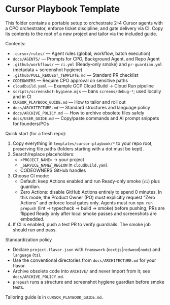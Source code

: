 # Cursor Playbook Template

This folder contains a portable setup to orchestrate 2–4 Cursor agents with a CPO orchestrator, enforce ticket discipline, and gate delivery via CI. Copy its contents to the root of a new project and tailor via the included guide.

Contents:
- `.cursor/rules/` — Agent rules (global, workflow, batch execution)
- `docs/AGENTS/` — Prompts for CPO, Background Agent, and Repo Agent
- `.github/workflows/` — `ci.yml` (Ready-only smoke) and `pr-guardian.yml` (metadata + screenshot hygiene)
- `.github/PULL_REQUEST_TEMPLATE.md` — Standard PR checklist
- `CODEOWNERS` — Require CPO approval on sensitive paths
- `cloudbuild.yaml` — Example GCP Cloud Build → Cloud Run pipeline
- `scripts/screenshot-hygiene.mjs` — bans `screens/debug-*`; used locally and in CI
- `CURSOR_PLAYBOOK_GUIDE.md` — How to tailor and roll out
- `docs/ARCHITECTURE.md` — Standard structures and language policy
- `docs/ARCHIVE_POLICY.md` — How to archive obsolete files safely
 - `docs/USER_GUIDE.md` — Copy/paste commands and AI prompt snippets for founders/POs

Quick start (for a fresh repo):
1) Copy everything in `templates/cursor-playbook/*` to your repo root, preserving file paths (folders starting with a dot must be kept).
2) Search/replace placeholders:
   - `<PROJECT_NAME>` → your project
   - `_SERVICE_NAME`/`_REGION` in `cloudbuild.yaml`
   - CODEOWNERS GitHub handles
3) Choose CI mode:
   - Default: keep Actions enabled and run Ready-only smoke (`ci`) plus guardian.
   - Zero Actions: disable GitHub Actions entirely to spend 0 minutes. In this mode, the Product Owner (PO) must explicitly request “Zero Actions” and enforce local gates only. Agents must run `npm run prepush` (lint → typecheck → build → smoke) before pushing; PRs are flipped Ready only after local smoke passes and screenshots are embedded.
4) If CI is enabled, push a test PR to verify guardrails. The smoke job should run and pass.

Standardization policy
- Declare `project.flavor.json` with `framework` (`nextjs`|`redwood`|`node`) and `language` (`ts`).
- Use the conventional directories from `docs/ARCHITECTURE.md` for your flavor.
- Archive obsolete code into `ARCHIVE/` and never import from it; see `docs/ARCHIVE_POLICY.md`.
- `prepush` runs a structure and screenshot hygiene guardian before smoke tests.

Tailoring guide is in `CURSOR_PLAYBOOK_GUIDE.md`.
